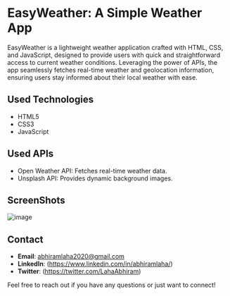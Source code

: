 ## <h1>EasyWeather: A Simple Weather App</h1>

<p>EasyWeather is a lightweight weather application crafted with HTML, CSS, and JavaScript, designed to provide users with quick and straightforward access to current weather conditions. Leveraging the power of APIs, the app seamlessly fetches real-time weather and geolocation information, ensuring users stay informed about their local weather with ease.</p>

## Used Technologies
<ul>
  <li>HTML5</li>
  <li>CSS3</li>
  <li>JavaScript</li>
</ul>

## Used APIs
<ul>
  <li>Open Weather API: Fetches real-time weather data.</li>
 <li>Unsplash API:  Provides dynamic background images.</li>
</ul>

## ScreenShots 
![image](https://github.com/user-attachments/assets/ad734db0-6755-43b8-9c0f-dee960ca9dc3)


## Contact

- **Email**: abhiramlaha2020@gmail.com
- **LinkedIn**: (https://www.linkedin.com/in/abhiramlaha/)
- **Twitter**: (https://twitter.com/LahaAbhiram)

Feel free to reach out if you have any questions or just want to connect!
